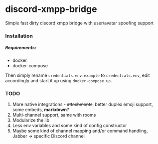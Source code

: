 # discord-xmpp-bridge

Simple fast dirty discord xmpp bridge with user/avatar spoofing support

### Installation

##### Requirements:

- docker
- docker-compose

Then simply rename `credentials.env.example` to `credentials.env`, edit accordingly
and start it up using `docker-compose up`.

### TODO

1. More native integrations - ~~attachments~~, better duplex emoji support, some embeds, **markdown**?
2. Multi-channel support, same with rooms
3. Modularize the lib
4. Less env variables and some kind of config constructor
5. Maybe some kind of channel mapping and/or command handling, Jabber -> specific Discord channel
